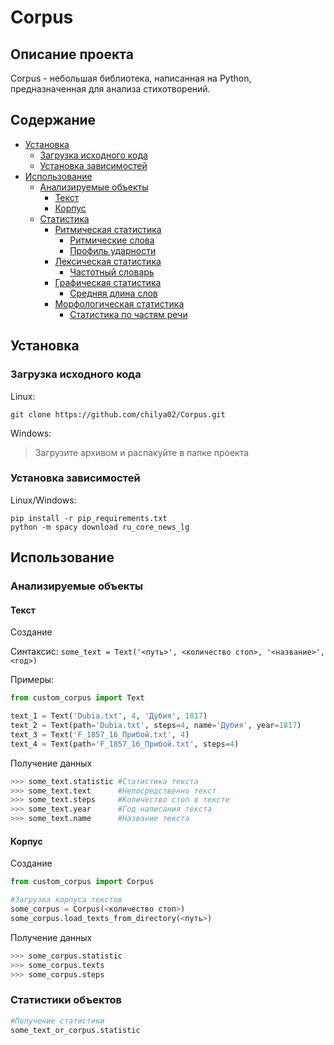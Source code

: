 # Corpus
## Описание проекта
Corpus - небольшая библиотека, написанная на Python, предназначенная для анализа стихотворений.
## Содержание
* [Установка](#Установка)
    * [Загрузка исходного кода](#Загрузка-исходного-кода)
    * [Установка зависимостей](#Установка-зависимостей)
* [Использование](#Использование)
    * [Анализируемые объекты](#Анализируемые-объекты)
        * [Текст](#Текст)
        * [Корпус](#Корпус)
    * [Статистика](#Статистики-объектов)
        * [Ритмическая статистика](#Ритмичечская-статистика)
            * [Ритмические слова](#Ритмические-слова)
            * [Профиль ударности](#Профиль-ударности)
        * [Лексическая статистика](#Лексическая-статистика)
            * [Частотный словарь](#Частотный-словарь)
        * [Графическая статистика](#Графическая-статистика)
            * [Средняя длина слов](#Средняя-длина-слов)
        * [Морфологическая статистика](#Морфологическая-статистика)
            * [Статистика по частям речи](#Статистика-по-частям-речи)



## Установка
### Загрузка исходного кода
Linux:
```linux
git clone https://github.com/chilya02/Corpus.git
```
Windows:
> Загрузите архивом и распакуйте в папке проекта
### Установка зависимостей
Linux/Windows:
```terminal
pip install -r pip_requirements.txt
python -m spacy download ru_core_news_lg
```
## Использование 
### Анализируемые объекты
#### Текст
Создание

Синтаксис: `some_text = Text('<путь>', <количество стоп>, '<название>', <год>)`

Примеры:
```python 
from custom_corpus import Text

text_1 = Text('Dubia.txt', 4, 'Дубия', 1817)
text_2 = Text(path='Dubia.txt', steps=4, name='Дубия', year=1817)
text_3 = Text('F_1857_16_Прибой.txt', 4)
text_4 = Text(path='F_1857_16_Прибой.txt', steps=4)
```
Получение данных
```python
>>> some_text.statistic #Статистика текста
>>> some_text.text      #Непосредственно текст
>>> some_text.steps     #Количество стоп в тексте
>>> some_text.year      #Год написания текста
>>> some_text.name      #Название текста
```
#### Корпус
Создание
```python
from custom_corpus import Corpus

#Загрузка корпуса текстов
some_corpus = Corpus(<количество стоп>)
some_corpus.load_texts_from_directory(<путь>)


```
Получение данных
```python
>>> some_corpus.statistic
>>> some_corpus.texts
>>> some_corpus.steps
```
### Статистики объектов
```python
#Получение статистики
some_text_or_corpus.statistic
```
